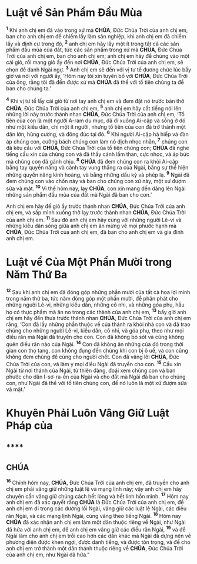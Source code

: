 # Luật về Sản Phẩm Đầu Mùa

<sup><b>1</b></sup> Khi anh chị em đã vào trong xứ mà **CHÚA**, Đức Chúa Trời của anh chị em, ban cho anh chị em để chiếm lấy làm sản nghiệp, khi anh chị em đã chiếm lấy và định cư trong đó, <sup><b>2</b></sup> anh chị em hãy lấy một ít trong tất cả các sản phẩm đầu mùa của đất, tức các sản phẩm trong xứ mà **CHÚA**, Đức Chúa Trời của anh chị em, ban cho anh chị em; anh chị em hãy để chúng vào một cái giỏ, rồi mang giỏ ấy đến nơi **CHÚA**, Đức Chúa Trời của anh chị em, sẽ chọn để danh Ngài ngự. <sup><b>3</b></sup> Anh chị em sẽ đến với vị tư tế đương chức lúc bấy giờ và nói với người ấy, ‘Hôm nay tôi xin tuyên bố với **CHÚA**, Đức Chúa Trời của ông, rằng tôi đã đến được xứ mà **CHÚA** đã thề với tổ tiên chúng ta để ban cho chúng ta.’

<sup><b>4</b></sup> Khi vị tư tế lấy cái giỏ từ nơi tay anh chị em và đem đặt nó trước bàn thờ **CHÚA**, Đức Chúa Trời của anh chị em, <sup><b>5</b></sup> anh chị em hãy cất tiếng nói lên những lời này trước thánh nhan **CHÚA**, Đức Chúa Trời của anh chị em, ‘Tổ tiên của con là một người A-ram du mục, đã đi xuống Ai-cập và sống ở đó như một kiều dân, chỉ một ít người, nhưng tổ tiên của con đã trở thành một dân lớn, hùng cường, và đông đúc tại đó. <sup><b>6</b></sup> Khi người Ai-cập hà hiếp và đàn áp chúng con, cưỡng bách chúng con làm nô dịch nhọc nhằn, <sup><b>7</b></sup> chúng con đã kêu cầu với **CHÚA**, Đức Chúa Trời của tổ tiên chúng con; **CHÚA** đã nghe tiếng cầu xin của chúng con và đã thấy cảnh lầm than, cực nhọc, và áp bức mà chúng con đã gánh chịu. <sup><b>8</b></sup> **CHÚA** đã đem chúng con ra khỏi Ai-cập bằng tay quyền năng và cánh tay vung thẳng ra của Ngài, bằng sự thể hiện những quyền năng kinh hoàng, và bằng những dấu kỳ và phép lạ. <sup><b>9</b></sup> Ngài đã đem chúng con vào chốn này và ban cho chúng con xứ này, một xứ đượm sữa và mật. <sup><b>10</b></sup> Vì thế hôm nay, lạy **CHÚA**, con xin mang đến dâng lên Ngài những sản phẩm đầu mùa của đất mà Ngài đã ban cho con.’

Anh chị em hãy để giỏ ấy trước thánh nhan **CHÚA**, Đức Chúa Trời của anh chị em, và sấp mình xuống thờ lạy trước thánh nhan **CHÚA**, Đức Chúa Trời của anh chị em. <sup><b>11</b></sup> Sau đó anh chị em hãy cùng với những người Lê-vi và những kiều dân sống giữa anh chị em ăn mừng về mọi phước hạnh mà **CHÚA**, Đức Chúa Trời của anh chị em, đã ban cho anh chị em và gia đình anh chị em.

# Luật về Của Một Phần Mười trong Năm Thứ Ba

<sup><b>12</b></sup> Sau khi anh chị em đã đóng góp những phần mười của tất cả hoa lợi mình trong năm thứ ba, tức năm đóng góp một phần mười, để phân phát cho những người Lê-vi, những kiều dân, những cô nhi, và những góa phụ, hầu họ có thực phẩm mà ăn no trong các thành của anh chị em, <sup><b>13</b></sup> bấy giờ anh chị em hãy đến thưa trước thánh nhan **CHÚA**, Đức Chúa Trời của anh chị em rằng, ‘Con đã lấy những phần thuộc về của thánh ra khỏi nhà con và đã trao chúng cho những người Lê-vi, kiều dân, cô nhi, và góa phụ, theo như mọi điều răn mà Ngài đã truyền cho con. Con đã không bỏ sót và cũng không quên điều răn nào của Ngài. <sup><b>14</b></sup> Con đã không ăn những của đó trong thời gian con thọ tang, con không đụng đến chúng khi con bị ô uế, và con cũng không đem chúng để cúng cho người chết. Con đã vâng lời **CHÚA**, Đức Chúa Trời của con, và làm y mọi điều Ngài đã truyền cho con. <sup><b>15</b></sup> Cầu xin Ngài từ nơi thánh của Ngài, từ thiên đàng, đoái xem chúng con và ban phước cho dân I-sơ-ra-ên của Ngài và cho đất mà Ngài đã ban cho chúng con, như Ngài đã thề với tổ tiên chúng con, để nó luôn là một xứ đượm sữa và mật.’

# Khuyên Phải Luôn Vâng Giữ Luật Pháp của

## \*\*\*\*

## CHÚA

<sup><b>16</b></sup> Chính hôm nay, **CHÚA**, Đức Chúa Trời của anh chị em, đã truyền cho anh chị em phải vâng giữ những luật lệ và mạng lịnh này; vậy anh chị em hãy chuyên cần vâng giữ chúng cách hết lòng và hết linh hồn mình. <sup><b>17</b></sup> Hôm nay anh chị em đã xác quyết rằng **CHÚA** là Đức Chúa Trời của anh chị em, để anh chị em đi trong các đường lối Ngài, vâng giữ các luật lệ Ngài, các điều răn Ngài, và các mạng lịnh Ngài, cùng vâng theo tiếng Ngài. <sup><b>18</b></sup> Hôm nay **CHÚA** đã xác nhận anh chị em làm một dân thuộc riêng về Ngài, như Ngài đã hứa với anh chị em, để anh chị em vâng giữ các điều răn Ngài, <sup><b>19</b></sup> và để Ngài làm cho anh chị em trỗi cao hơn các dân khác mà Ngài đã dựng nên về phương diện được khen ngợi, được danh tiếng, và được tôn trọng, và để cho anh chị em trở thành một dân thánh thuộc riêng về **CHÚA**, Đức Chúa Trời của anh chị em, như Ngài đã hứa.”
